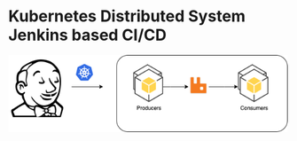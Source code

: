 # Kubernetes Distributed System Jenkins based CI/CD

![k8sJenkins](https://github.com/benpony/infrastructure-k8sRabbitMQMicroservices/blob/master/KubernetesJenkinsPipleine.png)

